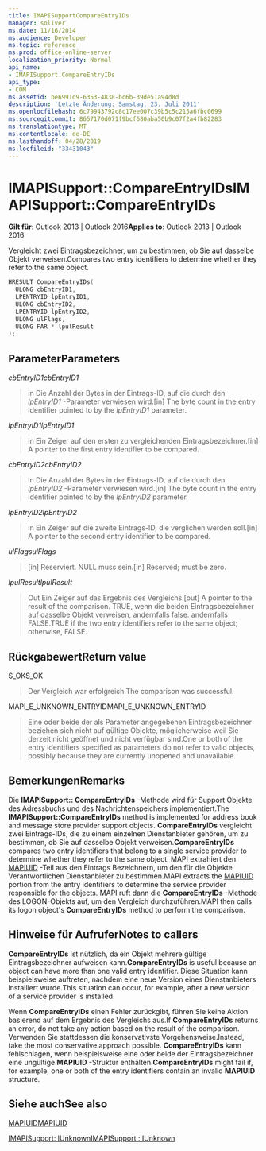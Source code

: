 ```yaml
---
title: IMAPISupportCompareEntryIDs
manager: soliver
ms.date: 11/16/2014
ms.audience: Developer
ms.topic: reference
ms.prod: office-online-server
localization_priority: Normal
api_name:
- IMAPISupport.CompareEntryIDs
api_type:
- COM
ms.assetid: be6991d9-6353-4838-bc6b-39de51a94d8d
description: 'Letzte Änderung: Samstag, 23. Juli 2011'
ms.openlocfilehash: 6c79943792c8c17ee007c39b5c5c215a6fbc0699
ms.sourcegitcommit: 8657170d071f9bcf680aba50b9c07f2a4fb82283
ms.translationtype: MT
ms.contentlocale: de-DE
ms.lasthandoff: 04/28/2019
ms.locfileid: "33431043"
---
```

# <a name="imapisupportcompareentryids"></a><span data-ttu-id="091c5-103">IMAPISupport::CompareEntryIDs</span><span class="sxs-lookup"><span data-stu-id="091c5-103">IMAPISupport::CompareEntryIDs</span></span>

  
  
<span data-ttu-id="091c5-104">**Gilt für**: Outlook 2013 | Outlook 2016</span><span class="sxs-lookup"><span data-stu-id="091c5-104">**Applies to**: Outlook 2013 | Outlook 2016</span></span> 
  
<span data-ttu-id="091c5-105">Vergleicht zwei Eintragsbezeichner, um zu bestimmen, ob Sie auf dasselbe Objekt verweisen.</span><span class="sxs-lookup"><span data-stu-id="091c5-105">Compares two entry identifiers to determine whether they refer to the same object.</span></span> 
  
```cpp
HRESULT CompareEntryIDs(
  ULONG cbEntryID1,
  LPENTRYID lpEntryID1,
  ULONG cbEntryID2,
  LPENTRYID lpEntryID2,
  ULONG ulFlags,
  ULONG FAR * lpulResult
);
```

## <a name="parameters"></a><span data-ttu-id="091c5-106">Parameter</span><span class="sxs-lookup"><span data-stu-id="091c5-106">Parameters</span></span>

 <span data-ttu-id="091c5-107">_cbEntryID1_</span><span class="sxs-lookup"><span data-stu-id="091c5-107">_cbEntryID1_</span></span>
  
> <span data-ttu-id="091c5-108">in Die Anzahl der Bytes in der Eintrags-ID, auf die durch den _lpEntryID1_ -Parameter verwiesen wird.</span><span class="sxs-lookup"><span data-stu-id="091c5-108">[in] The byte count in the entry identifier pointed to by the  _lpEntryID1_ parameter.</span></span> 
    
 <span data-ttu-id="091c5-109">_lpEntryID1_</span><span class="sxs-lookup"><span data-stu-id="091c5-109">_lpEntryID1_</span></span>
  
> <span data-ttu-id="091c5-110">in Ein Zeiger auf den ersten zu vergleichenden Eintragsbezeichner.</span><span class="sxs-lookup"><span data-stu-id="091c5-110">[in] A pointer to the first entry identifier to be compared.</span></span>
    
 <span data-ttu-id="091c5-111">_cbEntryID2_</span><span class="sxs-lookup"><span data-stu-id="091c5-111">_cbEntryID2_</span></span>
  
> <span data-ttu-id="091c5-112">in Die Anzahl der Bytes in der Eintrags-ID, auf die durch den _lpEntryID2_ -Parameter verwiesen wird.</span><span class="sxs-lookup"><span data-stu-id="091c5-112">[in] The byte count in the entry identifier pointed to by the  _lpEntryID2_ parameter.</span></span> 
    
 <span data-ttu-id="091c5-113">_lpEntryID2_</span><span class="sxs-lookup"><span data-stu-id="091c5-113">_lpEntryID2_</span></span>
  
> <span data-ttu-id="091c5-114">in Ein Zeiger auf die zweite Eintrags-ID, die verglichen werden soll.</span><span class="sxs-lookup"><span data-stu-id="091c5-114">[in] A pointer to the second entry identifier to be compared.</span></span>
    
 <span data-ttu-id="091c5-115">_ulFlags_</span><span class="sxs-lookup"><span data-stu-id="091c5-115">_ulFlags_</span></span>
  
> <span data-ttu-id="091c5-116">[in] Reserviert. NULL muss sein.</span><span class="sxs-lookup"><span data-stu-id="091c5-116">[in] Reserved; must be zero.</span></span>
    
 <span data-ttu-id="091c5-117">_lpulResult_</span><span class="sxs-lookup"><span data-stu-id="091c5-117">_lpulResult_</span></span>
  
> <span data-ttu-id="091c5-118">Out Ein Zeiger auf das Ergebnis des Vergleichs.</span><span class="sxs-lookup"><span data-stu-id="091c5-118">[out] A pointer to the result of the comparison.</span></span> <span data-ttu-id="091c5-119">TRUE, wenn die beiden Eintragsbezeichner auf dasselbe Objekt verweisen, andernfalls false. andernfalls FALSE.</span><span class="sxs-lookup"><span data-stu-id="091c5-119">TRUE if the two entry identifiers refer to the same object; otherwise, FALSE.</span></span>
    
## <a name="return-value"></a><span data-ttu-id="091c5-120">Rückgabewert</span><span class="sxs-lookup"><span data-stu-id="091c5-120">Return value</span></span>

<span data-ttu-id="091c5-121">S_OK</span><span class="sxs-lookup"><span data-stu-id="091c5-121">S_OK</span></span> 
  
> <span data-ttu-id="091c5-122">Der Vergleich war erfolgreich.</span><span class="sxs-lookup"><span data-stu-id="091c5-122">The comparison was successful.</span></span>
    
<span data-ttu-id="091c5-123">MAPI_E_UNKNOWN_ENTRYID</span><span class="sxs-lookup"><span data-stu-id="091c5-123">MAPI_E_UNKNOWN_ENTRYID</span></span> 
  
> <span data-ttu-id="091c5-124">Eine oder beide der als Parameter angegebenen Eintragsbezeichner beziehen sich nicht auf gültige Objekte, möglicherweise weil Sie derzeit nicht geöffnet und nicht verfügbar sind.</span><span class="sxs-lookup"><span data-stu-id="091c5-124">One or both of the entry identifiers specified as parameters do not refer to valid objects, possibly because they are currently unopened and unavailable.</span></span>
    
## <a name="remarks"></a><span data-ttu-id="091c5-125">Bemerkungen</span><span class="sxs-lookup"><span data-stu-id="091c5-125">Remarks</span></span>

<span data-ttu-id="091c5-126">Die **IMAPISupport:: CompareEntryIDs** -Methode wird für Support Objekte des Adressbuchs und des Nachrichtenspeichers implementiert.</span><span class="sxs-lookup"><span data-stu-id="091c5-126">The **IMAPISupport::CompareEntryIDs** method is implemented for address book and message store provider support objects.</span></span> <span data-ttu-id="091c5-127">**CompareEntryIDs** vergleicht zwei Eintrags-IDs, die zu einem einzelnen Dienstanbieter gehören, um zu bestimmen, ob Sie auf dasselbe Objekt verweisen.</span><span class="sxs-lookup"><span data-stu-id="091c5-127">**CompareEntryIDs** compares two entry identifiers that belong to a single service provider to determine whether they refer to the same object.</span></span> <span data-ttu-id="091c5-128">MAPI extrahiert den [MAPIUID](mapiuid.md) -Teil aus den Eintrags Bezeichnern, um den für die Objekte Verantwortlichen Dienstanbieter zu bestimmen.</span><span class="sxs-lookup"><span data-stu-id="091c5-128">MAPI extracts the [MAPIUID](mapiuid.md) portion from the entry identifiers to determine the service provider responsible for the objects.</span></span> <span data-ttu-id="091c5-129">MAPI ruft dann die **CompareEntryIDs** -Methode des LOGON-Objekts auf, um den Vergleich durchzuführen.</span><span class="sxs-lookup"><span data-stu-id="091c5-129">MAPI then calls its logon object's **CompareEntryIDs** method to perform the comparison.</span></span> 
  
## <a name="notes-to-callers"></a><span data-ttu-id="091c5-130">Hinweise für Aufrufer</span><span class="sxs-lookup"><span data-stu-id="091c5-130">Notes to callers</span></span>

 <span data-ttu-id="091c5-131">**CompareEntryIDs** ist nützlich, da ein Objekt mehrere gültige Eintragsbezeichner aufweisen kann.</span><span class="sxs-lookup"><span data-stu-id="091c5-131">**CompareEntryIDs** is useful because an object can have more than one valid entry identifier.</span></span> <span data-ttu-id="091c5-132">Diese Situation kann beispielsweise auftreten, nachdem eine neue Version eines Dienstanbieters installiert wurde.</span><span class="sxs-lookup"><span data-stu-id="091c5-132">This situation can occur, for example, after a new version of a service provider is installed.</span></span> 
  
<span data-ttu-id="091c5-133">Wenn **CompareEntryIDs** einen Fehler zurückgibt, führen Sie keine Aktion basierend auf dem Ergebnis des Vergleichs aus.</span><span class="sxs-lookup"><span data-stu-id="091c5-133">If **CompareEntryIDs** returns an error, do not take any action based on the result of the comparison.</span></span> <span data-ttu-id="091c5-134">Verwenden Sie stattdessen die konservativste Vorgehensweise.</span><span class="sxs-lookup"><span data-stu-id="091c5-134">Instead, take the most conservative approach possible.</span></span> <span data-ttu-id="091c5-135">**CompareEntryIDs** kann fehlschlagen, wenn beispielsweise eine oder beide der Eintragsbezeichner eine ungültige **MAPIUID** -Struktur enthalten.</span><span class="sxs-lookup"><span data-stu-id="091c5-135">**CompareEntryIDs** might fail if, for example, one or both of the entry identifiers contain an invalid **MAPIUID** structure.</span></span> 
  
## <a name="see-also"></a><span data-ttu-id="091c5-136">Siehe auch</span><span class="sxs-lookup"><span data-stu-id="091c5-136">See also</span></span>



[<span data-ttu-id="091c5-137">MAPIUID</span><span class="sxs-lookup"><span data-stu-id="091c5-137">MAPIUID</span></span>](mapiuid.md)
  
[<span data-ttu-id="091c5-138">IMAPISupport: IUnknown</span><span class="sxs-lookup"><span data-stu-id="091c5-138">IMAPISupport : IUnknown</span></span>](imapisupportiunknown.md)

